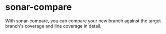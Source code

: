 # sonar-compare
With sonar-compare, you can compare your new branch against the target branch's coverage and line coverage in detail.

